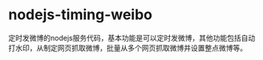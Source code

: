 nodejs-timing-weibo
===================

定时发微博的nodejs服务代码，基本功能是可以定时发微博，其他功能包括自动打水印，从制定网页抓取微博，批量从多个网页抓取微博并设置整点微博等。